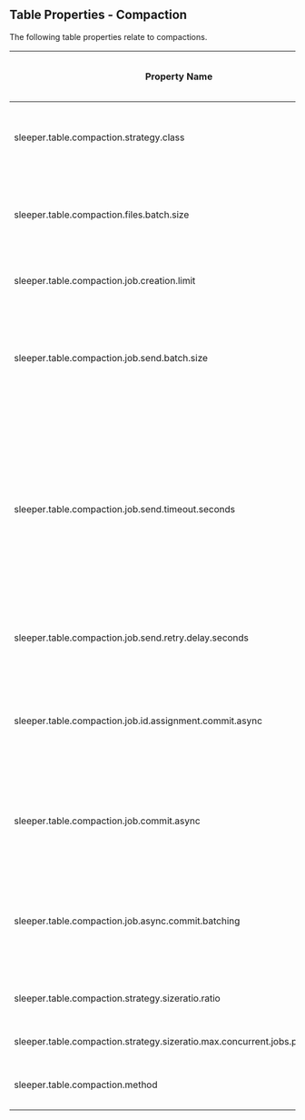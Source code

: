 ## Table Properties - Compaction

The following table properties relate to compactions.

| Property Name                                                                 | Description                                                                                                                                                                                                                                                                                                                                                                                                                                                                                                                                                                                                                                                                                                                                                             | Default Value                                                                  | Run CdkDeploy When Changed |
|-------------------------------------------------------------------------------|-------------------------------------------------------------------------------------------------------------------------------------------------------------------------------------------------------------------------------------------------------------------------------------------------------------------------------------------------------------------------------------------------------------------------------------------------------------------------------------------------------------------------------------------------------------------------------------------------------------------------------------------------------------------------------------------------------------------------------------------------------------------------|--------------------------------------------------------------------------------|----------------------------|
| sleeper.table.compaction.strategy.class                                       | The name of the class that defines how compaction jobs should be created.<br>This should implement sleeper.compaction.strategy.CompactionStrategy. Defaults to the strategy used by the whole instance (set in the instance properties).                                                                                                                                                                                                                                                                                                                                                                                                                                                                                                                                | sleeper.compaction.core.job.creation.strategy.impl.SizeRatioCompactionStrategy | false                      |
| sleeper.table.compaction.files.batch.size                                     | The maximum number of files to read in a compaction job. Note that the state store must support atomic updates for this many files.<br>Also note that this many files may need to be open simultaneously. The value of 'sleeper.fs.s3a.max-connections' must be at least the value of this plus one. The extra one is for the output file.                                                                                                                                                                                                                                                                                                                                                                                                                              | 12                                                                             | false                      |
| sleeper.table.compaction.job.creation.limit                                   | The number of compaction jobs that are to be created as a limit during a single invocation. If this limit is exceeded, the selection of jobs is randomised.                                                                                                                                                                                                                                                                                                                                                                                                                                                                                                                                                                                                             | 100000                                                                         | false                      |
| sleeper.table.compaction.job.send.batch.size                                  | The number of compaction jobs to send in a single batch.<br>When compaction jobs are created, there is no limit on how many jobs can be created at once. A batch is a group of compaction jobs that will have their creation updates applied at the same time. For each batch, we send all compaction jobs to the SQS queue, then update the state store to assign job IDs to the input files.                                                                                                                                                                                                                                                                                                                                                                          | 1000                                                                           | false                      |
| sleeper.table.compaction.job.send.timeout.seconds                             | The amount of time in seconds a batch of compaction jobs may be pending before it should not be retried. If the input files have not been successfully assigned to the jobs, and this much time has passed, then the batch will fail to send.<br>Once a pending batch fails the input files will never be compacted again without other intervention, so it's important to ensure file assignment will be done within this time. That depends on the throughput of state store commits.<br>It's also necessary to ensure file assignment will be done before the next invocation of compaction job creation, otherwise invalid jobs will be created for the same input files. The rate of these invocations is set in `sleeper.compaction.job.creation.period.minutes`. | 90                                                                             | false                      |
| sleeper.table.compaction.job.send.retry.delay.seconds                         | The amount of time in seconds to wait between attempts to send a batch of compaction jobs. The batch will be sent if all input files have been successfully assigned to the jobs, otherwise the batch will be retried after a delay.                                                                                                                                                                                                                                                                                                                                                                                                                                                                                                                                    | 30                                                                             | false                      |
| sleeper.table.compaction.job.id.assignment.commit.async                       | If true, compaction job ID assignment commit requests will be sent to the state store committer lambda to be performed asynchronously. If false, compaction job ID assignments will be committed synchronously by the compaction job creation lambda.<br>This is only applied if async commits are enabled for the table. The default value is set in an instance property.                                                                                                                                                                                                                                                                                                                                                                                             | true                                                                           | false                      |
| sleeper.table.compaction.job.commit.async                                     | If true, compaction job commit requests will be sent to the state store committer lambda to be performed asynchronously. If false, compaction jobs will be committed synchronously by compaction tasks.<br>This is only applied if async commits are enabled for the table. The default value is set in an instance property.                                                                                                                                                                                                                                                                                                                                                                                                                                           | true                                                                           | false                      |
| sleeper.table.compaction.job.async.commit.batching                            | This property affects whether commits of compaction jobs are batched before being sent to the state store commit queue to be applied by the committer lambda. If this property is true and asynchronous commits are enabled then commits of compactions will be batched. If this property is false and asynchronous commits are enabled then commits of compactions will not be batched and will be sent directly to the committer lambda.                                                                                                                                                                                                                                                                                                                              | true                                                                           | false                      |
| sleeper.table.compaction.strategy.sizeratio.ratio                             | Used by the SizeRatioCompactionStrategy to decide if a group of files should be compacted.<br>If the file sizes are s_1, ..., s_n then the files are compacted if s_1 + ... + s_{n-1} >= ratio * s_n.                                                                                                                                                                                                                                                                                                                                                                                                                                                                                                                                                                   | 3                                                                              | false                      |
| sleeper.table.compaction.strategy.sizeratio.max.concurrent.jobs.per.partition | Used by the SizeRatioCompactionStrategy to control the maximum number of jobs that can be running concurrently per partition.                                                                                                                                                                                                                                                                                                                                                                                                                                                                                                                                                                                                                                           | 2147483647                                                                     | false                      |
| sleeper.table.compaction.method                                               | Select which compaction method to use for the table. DataFusion compaction support is experimental.<br>Valid values are: [java, datafusion]                                                                                                                                                                                                                                                                                                                                                                                                                                                                                                                                                                                                                             | JAVA                                                                           | false                      |
